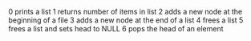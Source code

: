 0 prints a list
1 returns number of items in list
2 adds a new node at the beginning of a file
3 adds a new node at the end of a list
4 frees a list
5 frees a list and sets head to NULL
6 pops the head of an element